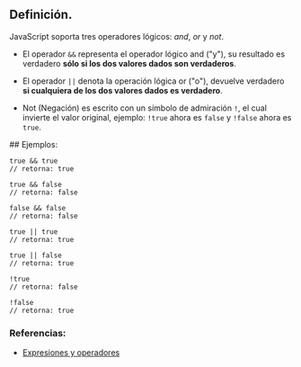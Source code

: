 ## Definición.

JavaScript soporta tres operadores lógicos: _and_, _or_ y _not_.

* El operador `&&` representa el operador lógico and ("y"), su resultado es verdadero **sólo si los dos valores dados son verdaderos**. 

* El operador `||` denota la operación lógica or ("o"), devuelve verdadero **si cualquiera de los dos valores dados es verdadero**. 

* Not (Negación) es escrito con un símbolo de admiración `!`, el cual invierte el valor original, ejemplo: `!true` ahora es `false` y `!false` ahora es `true`.

## Ejemplos:
```
true && true
// retorna: true

true && false
// retorna: false

false && false
// retorna: false

true || true
// retorna: true

true || false
// retorna: true

!true
// retorna: false

!false
// retorna: true
```

### Referencias:
* [Expresiones y operadores](https://developer.mozilla.org/es/docs/Web/JavaScript/Guide/Expressions_and_Operators)
